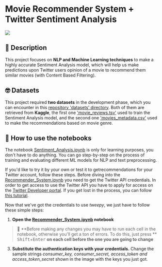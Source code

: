 # Movie Recommender System + Twitter Sentiment Analysis

![](https://www.kdnuggets.com/wp-content/uploads/ambalina-sentiment-analysis-header.jpg)

## :newspaper: Description 

This project focuses on __NLP and Machine Learning techniques__ to make a highly accurate Sentiment Analysis model, which will help us make predictions upon Twitter users opinion of a movie to recommend them similar movies (with Content Based Filtering).

## :nerd_face: Datasets 

This project required **two datasets** in the development phase, which you can encounter in this [repository 'datasets' directory](https://github.com/RobertFarzan/IMDb-Recommender-System-based-on-Twitter-Sentiment-Analysis/tree/main/datasets). Both of them are retrieved from **Kaggle**, the first one ['movie_reviews.tsv'](https://www.kaggle.com/c/sentiment-analysis-on-movie-reviews/data?select=train.tsv.zip) used to train the Sentiment Analysis model, and the second one ['movies_metadata.csv'](https://www.kaggle.com/rounakbanik/the-movies-dataset?select=movies_metadata.csv) used to make the recommendations based on movie genre.

## :notebook_with_decorative_cover: How to use the notebooks 

The notebook [Sentiment_Analysis.ipynb](https://github.com/RobertFarzan/IMDb-Recommender-System-based-on-Twitter-Sentiment-Analysis/tree/main/Sentiment_Analysis.ipynb) is only for learning purposes, you don't have to do anything. You can go step-by-step on the process of training and evaluating different ML models for NLP and text preprocessing.

If you'd like to try it by your own or test it to getrecommendations for your Twitter account, follow these steps. Before diving into the [Recommender_System.ipynb](https://github.com/RobertFarzan/IMDb-Recommender-System-based-on-Twitter-Sentiment-Analysis/tree/main/Recommender_System.ipynb) you need to get the Twitter API credentials. In order to get access to use the Twitter API you have to apply for access on the [Twitter Developer portal](https://developer.twitter.com/en/apply-for-access). If you get lost in the process, you can follow [this tutorial](https://towardsdatascience.com/how-to-access-twitters-api-using-tweepy-5a13a206683b).

Now that we've got the credentials to use _tweepy_, we just have to follow these simple steps:

1. **Open the [Recommender_System.ipynb](https://github.com/RobertFarzan/IMDb-Recommender-System-based-on-Twitter-Sentiment-Analysis/tree/main/Recommender_System.ipynb) notebook**
  > :rotating_light: **Before making any changes you may have to run each cell in the notebook, otherwise you'll get a ton of errors. To do this, just press ** <kbd>Shift</kbd>+<kbd>Enter</kbd> **on each cell before the one you are going to change**
3. **Substitute the authentication keys with your credentials.** Change the sample strings _consumer_key, consumer_secret, access_token and access_token_secret_ shown in the image with the keys you just got.


